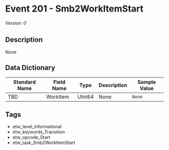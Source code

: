 # Event 201 - Smb2WorkItemStart
###### Version: 0

## Description
None

## Data Dictionary
|Standard Name|Field Name|Type|Description|Sample Value|
|---|---|---|---|---|
|TBD|WorkItem|UInt64|None|`None`|

## Tags
* etw_level_Informational
* etw_keywords_Transition
* etw_opcode_Start
* etw_task_Smb2WorkItemStart